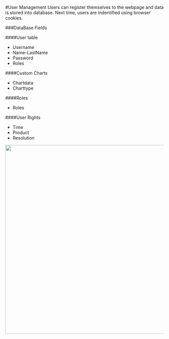 #User Management
Users can register themselves to the webpage and data is stored into database. Next time, users are indentified using browser cookies.

###DataBase Fields

####User table
-	Username 
-	Name-LastName
-	Password
-	Roles

####Custom Charts
-	Chartdata
-	Charttype

####Roles
-	Roles

####User Rights
-	Time
-	Product
-	Resolution

<img src="img/userManagementUML.jpg" width="600px" />